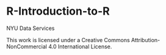 # R-Introduction-to-R

NYU Data Services


This work is licensed under a Creative Commons Attribution-NonCommercial 4.0 International License.

